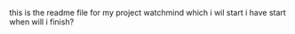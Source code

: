 this is the readme file for my project watchmind
which i wil start
i have start when will i finish?
